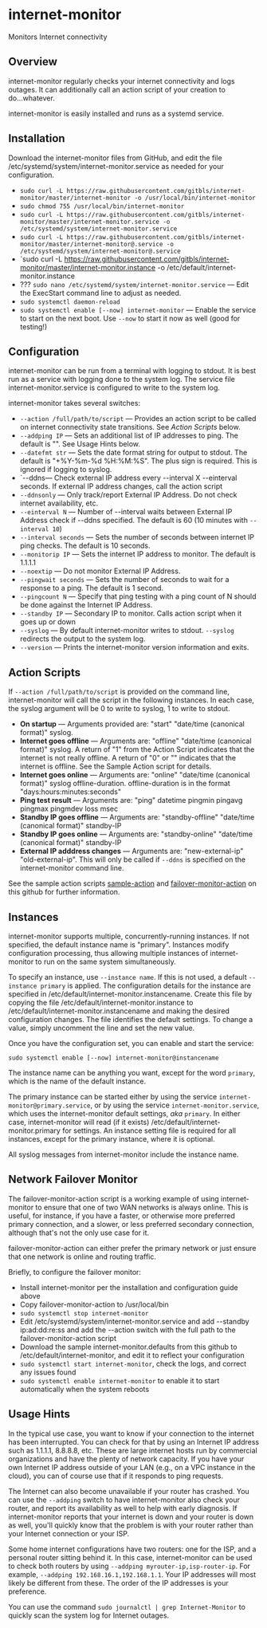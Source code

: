 # internet-monitor
Monitors Internet connectivity

## Overview

internet-monitor regularly checks your internet connectivity and logs outages. It can additionally call an action script of your creation to do...whatever.

internet-monitor is easily installed and runs as a systemd service. 

## Installation

Download the internet-monitor files from GitHub, and edit the file /etc/systemd/system/internet-monitor.service as needed for your configuration.

* `sudo curl -L https://raw.githubusercontent.com/gitbls/internet-monitor/master/internet-monitor -o /usr/local/bin/internet-monitor`
* `sudo chmod 755 /usr/local/bin/internet-monitor`
* `sudo curl -L https://raw.githubusercontent.com/gitbls/internet-monitor/master/internet-monitor.service -o /etc/systemd/system/internet-monitor.service`
* `sudo curl -L https://raw.githubusercontent.com/gitbls/internet-monitor/master/internet-monitor@.service -o /etc/systemd/system/internet-monitor@.service`
* `sudo curl -L https://raw.githubusercontent.com/gitbls/internet-monitor/master/internet-monitor.instance -o /etc/default/internet-monitor.instance
* ??? `sudo nano /etc/systemd/system/internet-monitor.service` &mdash; Edit the ExecStart command line to adjust as needed.
* `sudo systemctl daemon-reload`
* `sudo systemctl enable [--now] internet-monitor` &mdash; Enable the service to start on the next boot. Use `--now` to start it now as well (good for testing!)

## Configuration

internet-monitor can be run from a terminal with logging to stdout. It is best run as a service with logging done to the system log. The service file internet-monitor.service is configured to write to the system log.

internet-monitor takes several switches:

* `--action /full/path/to/script` &mdash; Provides an action script to be called on internet connectivity state transitions. See *Action Scripts* below.
* `--addping IP` &mdash; Sets an additional list of IP addresses to ping. The default is "". See Usage Hints below.
* `--datefmt str` &mdash; Sets the date format string for output to stdout. The default is "+%Y-%m-%d %H:%M:%S". The plus sign is required. This is ignored if logging to syslog.
* `--ddns&mdash; Check external IP address every --interval X --einterval seconds. If external IP address changes, call the action script 
* `--ddnsonly` &mdash; Only track/report External IP Address. Do not check internet availability, etc.
* `--einterval N` &mdash; Number of --interval waits between External IP Address check if --ddns specified. The default is 60 (10 minutes with `--interval 10`)
* `--interval seconds` &mdash; Sets the number of seconds between internet IP ping checks. The default is 10 seconds.
* `--monitorip IP` &mdash; Sets the internet IP address to monitor. The default is 1.1.1.1
* `--noextip`  &mdash; Do not monitor External IP Address.
* `--pingwait seconds` &mdash; Sets the number of seconds to wait for a response to a ping. The default is 1 second.
* `--pingcount N` &mdash; Specify that ping testing with a ping count of N should be done against the Internet IP Address.
* `--standby IP` &mdash; Secondary IP to monitor. Calls action script when it goes up or down
* `--syslog` &mdash; By default internet-monitor writes to stdout. `--syslog` redirects the output to the system log.
* `--version` &mdash; Prints the internet-monitor version information and exits.

## Action Scripts

If `--action /full/path/to/script` is provided on the command line, internet-monitor will call the script in the following instances. In each case, the syslog argument will be 0 to write to syslog, 1 to write to stdout.

* **On startup** &mdash; Arguments provided are: "start" "date/time (canonical format)" syslog. 
* **Internet goes offline** &mdash; Arguments are: "offline" "date/time (canonical format)" syslog. A return of "1" from the Action Script indicates that the internet is not really offline. A return of "0" or "" indicates that the internet is offline. See the Sample Action script for details.
* **Internet goes online** &mdash; Arguments are: "online" "date/time (canonical format)" syslog offline-duration. offline-duration is in the format "days:hours:minutes:seconds"
* **Ping test result**  &mdash;  Arguments are: "ping" datetime pingmin pingavg pingmax pingmdev loss msec
* **Standby IP goes offline** &mdash; Arguments are: "standby-offline" "date/time (canonical format)" standby-IP
* **Standby IP goes online** &mdash; Arguments are: "standby-online" "date/time (canonical format)" standby-IP
* **External IP adddress changes** &mdash; Arguments are: "new-external-ip" "old-external-ip". This will only be called if `--ddns` is specified on the internet-monitor command line.

See the sample action scripts [sample-action](https://github.com/gitbls/internet-monitor/blob/master/sample-action) and [failover-monitor-action](https://github.com/gitbls/internet-monitor/blob/master/failover-monitor-action) on this github for further information.

## Instances

internet-monitor supports multiple, concurrently-running instances. If not specified, the default instance name is "primary". Instances modify configuration processing, thus allowing multiple instances of internet-monitor to run on the same system simultaneously.

To specify an instance, use `--instance name`. If this is not used, a default `--instance primary` is applied. The configuration details for the instance are specified in /etc/default/internet-monitor.instancename. Create this file by copying the file /etc/default/internet-monitor.instance to /etc/default/internet-monitor.instancename and making the desired configuration changes. The file identifies the default settings. To change a value, simply uncomment the line and set the new value.

Once you have the configuration set, you can enable and start the service:

`sudo systemctl enable [--now] internet-monitor@instancename`

The instance name can be anything you want, except for the word `primary`, which is the name of the default instance.

The primary instance can be started either by using the service `internet-monitor@primary.service`, or by using the service `internet-monitor.service`, which uses the internet-monitor default settings, *aka* `primary`. In either case, internet-monitor will read (if it exists) /etc/default/internet-monitor.primary for settings. An instance setting file is required for all instances, except for the primary instance, where it is optional.

All syslog messages from internet-monitor include the instance name.

## Network Failover Monitor

The failover-monitor-action script is a working example of using internet-monitor to ensure that one of two WAN networks is always online. This is useful, for instance, if you have a faster, or otherwise more preferred primary connection, and a slower, or less preferred secondary connection, although that's not the only use case for it.

failover-monitor-action can either prefer the primary network or just ensure that one network is online and routing traffic.

Briefly, to configure the failover monitor:

* Install internet-monitor per the installation and configuration guide above
* Copy failover-monitor-action to /usr/local/bin
* `sudo systemctl stop internet-monitor`
* Edit /etc/systemd/system/internet-monitor.service and add --standby ip:ad:dd:re:ss and add the --action switch with the full path to the failover-monitor-action script
* Download the sample internet-monitor.defaults from this github to /etc/default/internet-monitor, and edit it to reflect your configuration
* `sudo systemctl start internet-monitor`, check the logs, and correct any issues found
* `sudo systemctl enable internet-monitor` to enable it to start automatically when the system reboots


## Usage Hints

In the typical use case, you want to know if your connection to the internet has been interrupted. You can check for that by using an Internet IP address such as 1.1.1.1, 8.8.8.8, etc. These are large internet hosts run by commercial organizations and have the plenty of network capacity. If you have your own Internet IP address outside of your LAN (e.g., on a VPC instance in the cloud), you can of course use that if it responds to ping requests.

The Internet can also become unavailable if your router has crashed. You can use the `--addping` switch to have internet-monitor also check your router, and report its availability as well to help with early diagnosis. If internet-monitor reports that your internet is down and your router is down as well, you'll quickly know that the problem is with your router rather than your Internet connection or your ISP.

Some home internet configurations have two routers: one for the ISP, and a personal router sitting behind it. In this case, internet-monitor can be used to check both routers by using `--addping myrouter-ip,isp-router-ip`. For example, `--addping 192.168.16.1,192.168.1.1`. Your IP addresses will most likely be different from these. The order of the IP addresses is your preference.

You can use the command `sudo journalctl | grep Internet-Monitor` to quickly scan the system log for Internet outages.
